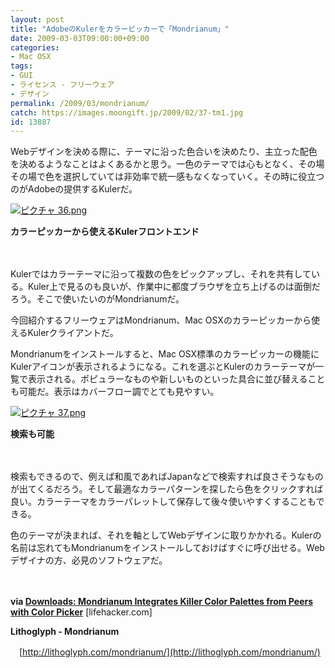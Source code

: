 ```yaml
---
layout: post
title: "AdobeのKulerをカラーピッカーで「Mondrianum」"
date: 2009-03-03T09:00:00+09:00
categories:
- Mac OSX
tags: 
- GUI
- ライセンス - フリーウェア
- デザイン
permalink: /2009/03/mondrianum/
catch: https://images.moongift.jp/2009/02/37-tm1.jpg
id: 13887
---
```

Webデザインを決める際に、テーマに沿った色合いを決めたり、主立った配色を決めるようなことはよくあるかと思う。一色のテーマでは心もとなく、その場その場で色を選択していては非効率で統一感もなくなっていく。その時に役立つのがAdobeの提供するKulerだ。

  

[![ピクチャ 36.png](https://images.moongift.jp/2009/02/36-tm1.jpg)](https://images.moongift.jp/2009/02/361.png)  
  
**カラーピッカーから使えるKulerフロントエンド**

  

　

  

Kulerではカラーテーマに沿って複数の色をピックアップし、それを共有している。Kuler上で見るのも良いが、作業中に都度ブラウザを立ち上げるのは面倒だろう。そこで使いたいのがMondrianumだ。

  

今回紹介するフリーウェアはMondrianum、Mac OSXのカラーピッカーから使えるKulerクライアントだ。

  
<!--more-->

Mondrianumをインストールすると、Mac OSX標準のカラーピッカーの機能にKulerアイコンが表示されるようになる。これを選ぶとKulerのカラーテーマが一覧で表示される。ポピュラーなものや新しいものといった具合に並び替えることも可能だ。表示はカバーフロー調でとても見やすい。

  

[![ピクチャ 37.png](https://images.moongift.jp/2009/02/37-tm1.jpg)](https://images.moongift.jp/2009/02/371.png)  
  
**検索も可能**

  

　

  

検索もできるので、例えば和風であればJapanなどで検索すれば良さそうなものが出てくるだろう。そして最適なカラーパターンを探したら色をクリックすれば良い。カラーテーマをカラーパレットして保存して後々使いやすくすることもできる。

  

色のテーマが決まれば、それを軸としてWebデザインに取りかかれる。Kulerの名前は忘れてもMondrianumをインストールしておけばすぐに呼び出せる。Webデザイナの方、必見のソフトウェアだ。

  

　

  

**via [Downloads: Mondrianum Integrates Killer Color Palettes from Peers with Color Picker](http://lifehacker.com/5159706/mondrianum-integrates-killer-color-palettes-from-peers-with-color-picker)** [lifehacker.com]

  

**Lithoglyph - Mondrianum**  
  
　[http://lithoglyph.com/mondrianum/](http://lithoglyph.com/mondrianum/)

  
